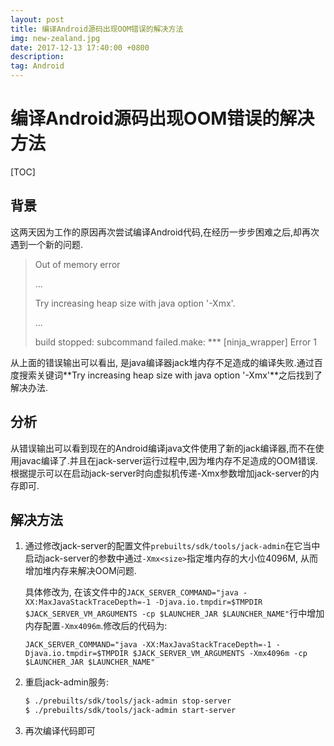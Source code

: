 ```yaml
---
layout: post
title: 编译Android源码出现OOM错误的解决方法
img: new-zealand.jpg 
date: 2017-12-13 17:40:00 +0800
description: 
tag: Android
---
```


# 编译Android源码出现OOM错误的解决方法

[TOC]

## 背景

这两天因为工作的原因再次尝试编译Android代码,在经历一步步困难之后,却再次遇到一个新的问题.

> Out of memory error 
>
> ...
>
> Try increasing heap size with java option '-Xmx<size>'.
>
> ...
>
> build stopped: subcommand failed.make: *** [ninja_wrapper] Error 1

从上面的错误输出可以看出, 是java编译器jack堆内存不足造成的编译失败.通过百度搜索关键词**Try increasing heap size with java option '-Xmx<size>'**之后找到了解决办法.

## 分析

从错误输出可以看到现在的Android编译java文件使用了新的jack编译器,而不在使用javac编译了.并且在jack-server运行过程中,因为堆内存不足造成的OOM错误.根据提示可以在启动jack-server时向虚拟机传递-Xmx<size>参数增加jack-server的内存即可.

## 解决方法

1. 通过修改jack-server的配置文件`prebuilts/sdk/tools/jack-admin`在它当中启动jack-server的参数中通过`-Xmx<size>`指定堆内存的大小位4096M, 从而增加堆内存来解决OOM问题.

   具体修改为, 在该文件中的`JACK_SERVER_COMMAND="java -XX:MaxJavaStackTraceDepth=-1 -Djava.io.tmpdir=$TMPDIR $JACK_SERVER_VM_ARGUMENTS -cp $LAUNCHER_JAR $LAUNCHER_NAME"`行中增加内存配置`-Xmx4096m`.修改后的代码为:

   `JACK_SERVER_COMMAND="java -XX:MaxJavaStackTraceDepth=-1 -Djava.io.tmpdir=$TMPDIR $JACK_SERVER_VM_ARGUMENTS -Xmx4096m -cp $LAUNCHER_JAR $LAUNCHER_NAME"`

2. 重启jack-admin服务:

   ```bash
   $ ./prebuilts/sdk/tools/jack-admin stop-server
   $ ./prebuilts/sdk/tools/jack-admin start-server
   ```

3. 再次编译代码即可

